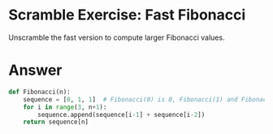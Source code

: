 # Scramble Exercise: Fast Fibonacci
Unscramble the fast version to compute larger Fibonacci values.

# Answer 
```python
def Fibonacci(n):
    sequence = [0, 1, 1]  # Fibonacci(0) is 0, Fibonacci(1) and Fibonacci(2) are 1
    for i in range(3, n+1):      
        sequence.append(sequence[i-1] + sequence[i-2])
    return sequence[n]
